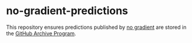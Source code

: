 # no-gradient-predictions
This repository ensures predictions published by [no gradient](https://nogradient.com/2019/11/26/predictions-scorecard/) are stored in the [GitHub Archive Program](https://archiveprogram.github.com/).
